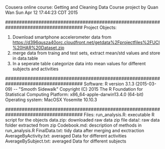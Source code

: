
Cousera online course: Getting and Cleaning Data 
Course project by Quan Wan
Sun Apr 12 17:44:23 CDT 2015

####################################################################################
Project Objects:
1. Download smartphone accelerometer data from 
https://d396qusza40orc.cloudfront.net/getdata%2Fprojectfiles%2FUCI%20HAR%20Dataset.zip 
2. merge data from traing and test sets, extract mean/std values and store in data.table
3. In a seperate table categorize data into mean values for different subjects and activities


####################################################################################
Software:
R version 3.1.3 (2015-03-09) -- "Smooth Sidewalk"
Copyright (C) 2015 The R Foundation for Statistical Computing
Platform: x86_64-apple-darwin13.4.0 (64-bit)
Operating system: MacOSX Yosemite 10.10.3

####################################################################################
Files:
run_analysis.R:         executable R script for the objects
data.zip:               downloaded raw data zip file
data/:                  raw data folder extracted from zip
Codebook.md:            description of methods in run_analysis.R
FinalData.txt:          tidy data after merging and exctraction
AverageByActivity.txt:  averaged Data for different activities
AverageBySubject.txt:   averaged Data for different subjects
